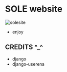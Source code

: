 # SOLE website

![solesite](https://lh3.googleusercontent.com/-nO25n0zE9ME/VKVPCowcJVI/AAAAAAAAJi0/rsLWJXGYUNs/w990-h356-no/solesite.png)

* enjoy

## CREDITS ^_^

* django
* django-userena
